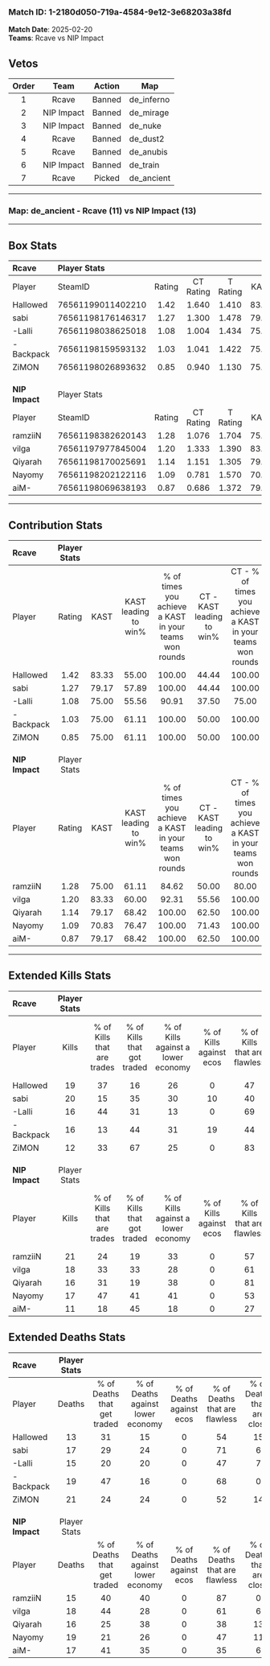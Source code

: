 ### Match ID: 1-2180d050-719a-4584-9e12-3e68203a38fd  
**Match Date**: 2025-02-20  
**Teams**: Rcave vs NIP Impact  

## Vetos  

| Order | Team | Action | Map |
| :---: | :--: | :----: | --- |
| 1 | Rcave | Banned | de_inferno |
| 2 | NIP Impact | Banned | de_mirage |
| 3 | NIP Impact | Banned | de_nuke |
| 4 | Rcave | Banned | de_dust2 |
| 5 | Rcave | Banned | de_anubis |
| 6 | NIP Impact | Banned | de_train |
| 7 | Rcave | Picked | de_ancient |

---  

### **Map**: de_ancient - Rcave (11) vs NIP Impact (13)  
---  

## Box Stats  

| **Rcave**      | Player Stats      |        |           |          |       |      |       |         |        |      |     |
| :- | :- | :-: | :-: | :-: | :-: | :-: | :-: | :-: | :-: | :-: | :-: |
| Player         | SteamID           | Rating | CT Rating | T Rating | KAST  | ADR  | Kills | Assists | Deaths | K/D  | HS% |
| Hallowed       | 76561199011402210 |  1.42  |   1.640   |  1.410   | 83.33 | 97.0 |  19   |   10    |   13   | 1.46 | 63  |
| sabi           | 76561198176146317 |  1.27  |   1.300   |  1.478   | 79.17 | 80.0 |  20   |    7    |   17   | 1.18 | 45  |
| -Lalli         | 76561198038625018 |  1.08  |   1.004   |  1.434   | 75.00 | 68.1 |  16   |    2    |   15   | 1.07 | 50  |
| -Backpack      | 76561198159593132 |  1.03  |   1.041   |  1.422   | 75.00 | 72.8 |  16   |    8    |   19   | 0.84 | 56  |
| ZiMON          | 76561198026893632 |  0.85  |   0.940   |  1.130   | 75.00 | 74.5 |  12   |    8    |   21   | 0.57 | 41  |
|                |                   |        |           |          |       |      |       |         |        |      |     |
|                |                   |        |           |          |       |      |       |         |        |      |     |
|                |                   |        |           |          |       |      |       |         |        |      |     |
| **NIP Impact** | Player Stats      |        |           |          |       |      |       |         |        |      |     |
| Player         | SteamID           | Rating | CT Rating | T Rating | KAST  | ADR  | Kills | Assists | Deaths | K/D  | HS% |
| ramziiN        | 76561198382620143 |  1.28  |   1.076   |  1.704   | 75.00 | 72.7 |  21   |    3    |   15   | 1.40 | 42  |
| vilga          | 76561197977845004 |  1.20  |   1.333   |  1.390   | 83.33 | 77.9 |  18   |    9    |   18   | 1.00 | 27  |
| Qiyarah        | 76561198170025691 |  1.14  |   1.151   |  1.305   | 79.17 | 79.5 |  16   |    5    |   16   | 1.00 | 56  |
| Nayomy         | 76561198202122116 |  1.09  |   0.781   |  1.570   | 70.83 | 86.4 |  17   |   10    |   19   | 0.89 | 64  |
| aiM-           | 76561198069638193 |  0.87  |   0.686   |  1.372   | 79.17 | 60.1 |  11   |    4    |   17   | 0.65 | 18  |
---  

## Contribution Stats  

| **Rcave**      | Player Stats |       |                      |                                                        |                           |                                                             |                          |                                                            |
| :- | :-: | :-: | :-: | :-: | :-: | :-: | :-: | :-: |
| Player         |    Rating    | KAST  | KAST leading to win% | % of times you achieve a KAST in your teams won rounds | CT - KAST leading to win% | CT - % of times you achieve a KAST in your teams won rounds | T - KAST leading to win% | T - % of times you achieve a KAST in your teams won rounds |
| Hallowed       |     1.42     | 83.33 |        55.00         |                         100.00                         |           44.44           |                           100.00                            |          63.64           |                           100.00                           |
| sabi           |     1.27     | 79.17 |        57.89         |                         100.00                         |           44.44           |                           100.00                            |          70.00           |                           100.00                           |
| -Lalli         |     1.08     | 75.00 |        55.56         |                         90.91                          |           37.50           |                            75.00                            |          70.00           |                           100.00                           |
| -Backpack      |     1.03     | 75.00 |        61.11         |                         100.00                         |           50.00           |                           100.00                            |          70.00           |                           100.00                           |
| ZiMON          |     0.85     | 75.00 |        61.11         |                         100.00                         |           50.00           |                           100.00                            |          70.00           |                           100.00                           |
|                |              |       |                      |                                                        |                           |                                                             |                          |                                                            |
|                |              |       |                      |                                                        |                           |                                                             |                          |                                                            |
|                |              |       |                      |                                                        |                           |                                                             |                          |                                                            |
| **NIP Impact** | Player Stats |       |                      |                                                        |                           |                                                             |                          |                                                            |
| Player         |    Rating    | KAST  | KAST leading to win% | % of times you achieve a KAST in your teams won rounds | CT - KAST leading to win% | CT - % of times you achieve a KAST in your teams won rounds | T - KAST leading to win% | T - % of times you achieve a KAST in your teams won rounds |
| ramziiN        |     1.28     | 75.00 |        61.11         |                         84.62                          |           50.00           |                            80.00                            |          70.00           |                           87.50                            |
| vilga          |     1.20     | 83.33 |        60.00         |                         92.31                          |           55.56           |                           100.00                            |          63.64           |                           87.50                            |
| Qiyarah        |     1.14     | 79.17 |        68.42         |                         100.00                         |           62.50           |                           100.00                            |          72.73           |                           100.00                           |
| Nayomy         |     1.09     | 70.83 |        76.47         |                         100.00                         |           71.43           |                           100.00                            |          80.00           |                           100.00                           |
| aiM-           |     0.87     | 79.17 |        68.42         |                         100.00                         |           62.50           |                           100.00                            |          72.73           |                           100.00                           |
---  

## Extended Kills Stats  

| **Rcave**      | Player Stats |                            |                            |                                    |                         |                              |                                 |                                       |                    |           |
| :- | :-: | :-: | :-: | :-: | :-: | :-: | :-: | :-: | :-: | :-: |
| Player         |    Kills     | % of Kills that are trades | % of Kills that got traded | % of Kills against a lower economy | % of Kills against ecos | % of Kills that are flawless | % of Kills that are close duels | % of Kills that are assisted by flash | Pistol Round Kills | AWP Kills |
| Hallowed       |      19      |             37             |             16             |                 26                 |            0            |              47              |                5                |                  16                   |         1          |     3     |
| sabi           |      20      |             15             |             35             |                 30                 |           10            |              40              |                5                |                  15                   |         0          |     1     |
| -Lalli         |      16      |             44             |             31             |                 13                 |            0            |              69              |               19                |                   6                   |         0          |     1     |
| -Backpack      |      16      |             13             |             44             |                 31                 |           19            |              44              |                0                |                  19                   |         0          |     3     |
| ZiMON          |      12      |             33             |             67             |                 25                 |            0            |              83              |                8                |                   0                   |         0          |     0     |
|                |              |                            |                            |                                    |                         |                              |                                 |                                       |                    |           |
|                |              |                            |                            |                                    |                         |                              |                                 |                                       |                    |           |
|                |              |                            |                            |                                    |                         |                              |                                 |                                       |                    |           |
| **NIP Impact** | Player Stats |                            |                            |                                    |                         |                              |                                 |                                       |                    |           |
| Player         |    Kills     | % of Kills that are trades | % of Kills that got traded | % of Kills against a lower economy | % of Kills against ecos | % of Kills that are flawless | % of Kills that are close duels | % of Kills that are assisted by flash | Pistol Round Kills | AWP Kills |
| ramziiN        |      21      |             24             |             19             |                 33                 |            0            |              57              |                5                |                   0                   |         3          |     2     |
| vilga          |      18      |             33             |             33             |                 28                 |            0            |              61              |                6                |                   6                   |         0          |     1     |
| Qiyarah        |      16      |             31             |             19             |                 38                 |            0            |              81              |                6                |                  13                   |         1          |     0     |
| Nayomy         |      17      |             47             |             41             |                 41                 |            0            |              53              |                6                |                   6                   |         0          |     1     |
| aiM-           |      11      |             18             |             45             |                 18                 |            0            |              27              |               27                |                   9                   |         0          |     2     |
## Extended Deaths Stats  

| **Rcave**      | Player Stats |                             |                                   |                          |                               |                            |                           |               |
| :- | :-: | :-: | :-: | :-: | :-: | :-: | :-: | :-: |
| Player         |    Deaths    | % of Deaths that get traded | % of Deaths against lower economy | % of Deaths against ecos | % of Deaths that are flawless | % of Deaths that are close | % of Deaths while blinded | Deaths to AWP |
| Hallowed       |      13      |             31              |                15                 |            0             |              54               |             15             |             0             |       1       |
| sabi           |      17      |             29              |                24                 |            0             |              71               |             6              |             0             |       1       |
| -Lalli         |      15      |             20              |                20                 |            0             |              47               |             7              |             0             |       0       |
| -Backpack      |      19      |             47              |                16                 |            0             |              68               |             0              |            16             |       1       |
| ZiMON          |      21      |             24              |                24                 |            0             |              52               |             14             |            10             |       1       |
|                |              |                             |                                   |                          |                               |                            |                           |               |
|                |              |                             |                                   |                          |                               |                            |                           |               |
|                |              |                             |                                   |                          |                               |                            |                           |               |
| **NIP Impact** | Player Stats |                             |                                   |                          |                               |                            |                           |               |
| Player         |    Deaths    | % of Deaths that get traded | % of Deaths against lower economy | % of Deaths against ecos | % of Deaths that are flawless | % of Deaths that are close | % of Deaths while blinded | Deaths to AWP |
| ramziiN        |      15      |             40              |                40                 |            0             |              87               |             0              |             0             |       0       |
| vilga          |      18      |             44              |                28                 |            0             |              61               |             6              |            17             |       0       |
| Qiyarah        |      16      |             25              |                38                 |            0             |              38               |             13             |            19             |       0       |
| Nayomy         |      19      |             21              |                26                 |            0             |              47               |             11             |             5             |       1       |
| aiM-           |      17      |             41              |                35                 |            0             |              35               |             6              |            18             |       0       |
